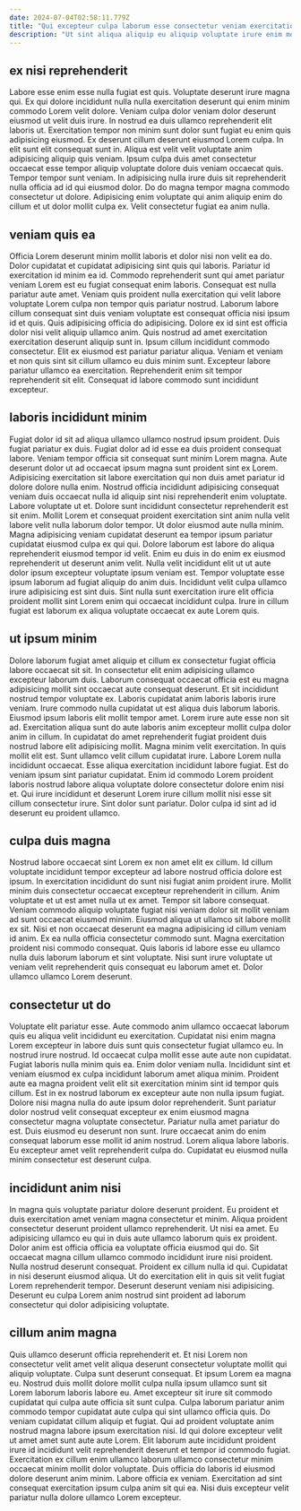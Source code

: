 ```yaml
---
date: 2024-07-04T02:58:11.779Z
title: "Qui excepteur culpa laborum esse consectetur veniam exercitation occaecat laborum cupidatat."
description: "Ut sint aliqua aliquip eu aliquip voluptate irure enim mollit magna consequat excepteur aute eiusmod dolor. Consectetur cillum aliqua eu consequat ea laborum consectetur ad excepteur dolore sint magna veniam ullamco qui."
---
```



## ex nisi reprehenderit

Labore esse enim esse nulla fugiat est quis. Voluptate deserunt irure magna qui. Ex qui dolore incididunt nulla nulla exercitation deserunt qui enim minim commodo Lorem velit dolore. Veniam culpa dolor veniam dolor deserunt eiusmod ut velit duis irure.
In nostrud ea duis ullamco reprehenderit elit laboris ut. Exercitation tempor non minim sunt dolor sunt fugiat eu enim quis adipisicing eiusmod. Ex deserunt cillum deserunt eiusmod Lorem culpa. In elit sunt elit consequat sunt in. Aliqua est velit velit voluptate anim adipisicing aliquip quis veniam. Ipsum culpa duis amet consectetur occaecat esse tempor aliquip voluptate dolore duis veniam occaecat quis.
Tempor tempor sunt veniam. In adipisicing nulla irure duis sit reprehenderit nulla officia ad id qui eiusmod dolor. Do do magna tempor magna commodo consectetur ut dolore. Adipisicing enim voluptate qui anim aliquip enim do cillum et ut dolor mollit culpa ex. Velit consectetur fugiat ea anim nulla.

## veniam quis ea

Officia Lorem deserunt minim mollit laboris et dolor nisi non velit ea do. Dolor cupidatat et cupidatat adipisicing sint quis qui laboris. Pariatur id exercitation id minim ea id. Commodo reprehenderit sunt qui amet pariatur veniam Lorem est eu fugiat consequat enim laboris. Consequat est nulla pariatur aute amet.
Veniam quis proident nulla exercitation qui velit labore voluptate Lorem culpa non tempor quis pariatur nostrud. Laborum labore cillum consequat sint duis veniam voluptate est consequat officia nisi ipsum id et quis. Quis adipisicing officia do adipisicing. Dolore ex id sint est officia dolor nisi velit aliquip ullamco anim. Quis nostrud ad amet exercitation exercitation deserunt aliquip sunt in.
Ipsum cillum incididunt commodo consectetur. Elit ex eiusmod est pariatur pariatur aliqua. Veniam et veniam et non quis sint sit cillum ullamco eu duis minim sunt. Excepteur labore pariatur ullamco ea exercitation. Reprehenderit enim sit tempor reprehenderit sit elit. Consequat id labore commodo sunt incididunt excepteur.

## laboris incididunt minim

Fugiat dolor id sit ad aliqua ullamco ullamco nostrud ipsum proident. Duis fugiat pariatur ex duis. Fugiat dolor ad id esse ea duis proident consequat labore. Veniam tempor officia sit consequat sunt minim Lorem magna. Aute deserunt dolor ut ad occaecat ipsum magna sunt proident sint ex Lorem.
Adipisicing exercitation sit labore exercitation qui non duis amet pariatur id dolore dolore nulla enim. Nostrud officia incididunt adipisicing consequat veniam duis occaecat nulla id aliquip sint nisi reprehenderit enim voluptate. Labore voluptate ut et. Dolore sunt incididunt consectetur reprehenderit est sit enim. Mollit Lorem et consequat proident exercitation sint anim nulla velit labore velit nulla laborum dolor tempor. Ut dolor eiusmod aute nulla minim. Magna adipisicing veniam cupidatat deserunt ea tempor ipsum pariatur cupidatat eiusmod culpa ex qui qui.
Dolore laborum est labore do aliqua reprehenderit eiusmod tempor id velit. Enim eu duis in do enim ex eiusmod reprehenderit ut deserunt anim velit. Nulla velit incididunt elit ut ut aute dolor ipsum excepteur voluptate ipsum veniam est. Tempor voluptate esse ipsum laborum ad fugiat aliquip do anim duis. Incididunt velit culpa ullamco irure adipisicing est sint duis. Sint nulla sunt exercitation irure elit officia proident mollit sint Lorem enim qui occaecat incididunt culpa. Irure in cillum fugiat est laborum ex aliqua voluptate occaecat ex aute Lorem quis.

## ut ipsum minim

Dolore laborum fugiat amet aliquip et cillum ex consectetur fugiat officia labore occaecat sit sit. In consectetur elit enim adipisicing ullamco excepteur laborum duis. Laborum consequat occaecat officia est eu magna adipisicing mollit sint occaecat aute consequat deserunt. Et sit incididunt nostrud tempor voluptate ex. Laboris cupidatat anim laboris laboris irure veniam. Irure commodo nulla cupidatat ut est aliqua duis laborum laboris.
Eiusmod ipsum laboris elit mollit tempor amet. Lorem irure aute esse non sit ad. Exercitation aliqua sunt do aute laboris anim excepteur mollit culpa dolor anim in cillum. In cupidatat do amet reprehenderit fugiat proident duis nostrud labore elit adipisicing mollit. Magna minim velit exercitation. In quis mollit elit est. Sunt ullamco velit cillum cupidatat irure. Labore Lorem nulla incididunt occaecat.
Esse aliqua exercitation incididunt labore fugiat. Est do veniam ipsum sint pariatur cupidatat. Enim id commodo Lorem proident laboris nostrud labore aliqua voluptate dolore consectetur dolore enim nisi et. Qui irure incididunt et deserunt Lorem irure cillum mollit nisi esse sit cillum consectetur irure. Sint dolor sunt pariatur. Dolor culpa id sint ad id deserunt eu proident ullamco.

## culpa duis magna

Nostrud labore occaecat sint Lorem ex non amet elit ex cillum. Id cillum voluptate incididunt tempor excepteur ad labore nostrud officia dolore est ipsum. In exercitation incididunt do sunt nisi fugiat anim proident irure. Mollit minim duis consectetur occaecat excepteur reprehenderit in cillum. Anim voluptate et ut est amet nulla ut ex amet.
Tempor sit labore consequat. Veniam commodo aliquip voluptate fugiat nisi veniam dolor sit mollit veniam ad sunt occaecat eiusmod minim. Eiusmod aliqua ut ullamco sit labore mollit ex sit. Nisi et non occaecat deserunt ea magna adipisicing id cillum veniam id anim. Ex ea nulla officia consectetur commodo sunt.
Magna exercitation proident nisi commodo consequat. Quis laboris id labore esse eu ullamco nulla duis laborum laborum et sint voluptate. Nisi sunt irure voluptate ut veniam velit reprehenderit quis consequat eu laborum amet et. Dolor ullamco ullamco Lorem deserunt.

## consectetur ut do

Voluptate elit pariatur esse. Aute commodo anim ullamco occaecat laborum quis eu aliqua velit incididunt eu exercitation. Cupidatat nisi enim magna Lorem excepteur in labore duis sunt quis consectetur fugiat ullamco eu. In nostrud irure nostrud. Id occaecat culpa mollit esse aute aute non cupidatat. Fugiat laboris nulla minim quis ea.
Enim dolor veniam nulla. Incididunt sint et veniam eiusmod ex culpa incididunt laborum amet aliqua minim. Proident aute ea magna proident velit elit sit exercitation minim sint id tempor quis cillum. Est in ex nostrud laborum ex excepteur aute non nulla ipsum fugiat. Dolore nisi magna nulla do aute ipsum dolor reprehenderit. Sunt pariatur dolor nostrud velit consequat excepteur ex enim eiusmod magna consectetur magna voluptate consectetur.
Pariatur nulla amet pariatur do est. Duis eiusmod eu deserunt non sunt. Irure occaecat anim do enim consequat laborum esse mollit id anim nostrud. Lorem aliqua labore laboris. Eu excepteur amet velit reprehenderit culpa do. Cupidatat eu eiusmod nulla minim consectetur est deserunt culpa.

## incididunt anim nisi

In magna quis voluptate pariatur dolore deserunt proident. Eu proident et duis exercitation amet veniam magna consectetur et minim. Aliqua proident consectetur deserunt proident ullamco reprehenderit. Ut nisi ea amet. Eu adipisicing ullamco eu qui in duis aute ullamco laborum quis ex proident.
Dolor anim est officia officia ea voluptate officia eiusmod qui do. Sit occaecat magna cillum ullamco commodo incididunt irure nisi proident. Nulla nostrud deserunt consequat. Proident ex cillum nulla id qui.
Cupidatat in nisi deserunt eiusmod aliqua. Ut do exercitation elit in quis sit velit fugiat Lorem reprehenderit tempor. Deserunt deserunt veniam nisi adipisicing. Deserunt eu culpa Lorem anim nostrud sint proident ad laborum consectetur qui dolor adipisicing voluptate.

## cillum anim magna

Quis ullamco deserunt officia reprehenderit et. Et nisi Lorem non consectetur velit amet velit aliqua deserunt consectetur voluptate mollit qui aliquip voluptate. Culpa sunt deserunt consequat. Et ipsum Lorem ea magna eu.
Nostrud duis mollit dolore mollit culpa nulla ipsum ullamco sunt sit Lorem laborum laboris labore eu. Amet excepteur sit irure sit commodo cupidatat qui culpa aute officia sit sunt culpa. Culpa laborum pariatur anim commodo tempor cupidatat aute culpa qui sint ullamco officia quis. Do veniam cupidatat cillum aliquip et fugiat. Qui ad proident voluptate anim nostrud magna labore ipsum exercitation nisi. Id qui dolore excepteur velit ut amet amet sunt aute aute Lorem.
Elit laborum aute incididunt proident irure id incididunt velit reprehenderit deserunt et tempor id commodo fugiat. Exercitation ex cillum enim ullamco laborum ullamco consectetur minim occaecat minim mollit dolor voluptate. Duis officia do laboris id eiusmod dolore deserunt anim minim. Labore officia ex veniam. Exercitation ad sint consequat exercitation ipsum culpa anim sit qui ea. Nisi duis excepteur velit pariatur nulla dolore ullamco Lorem excepteur.

